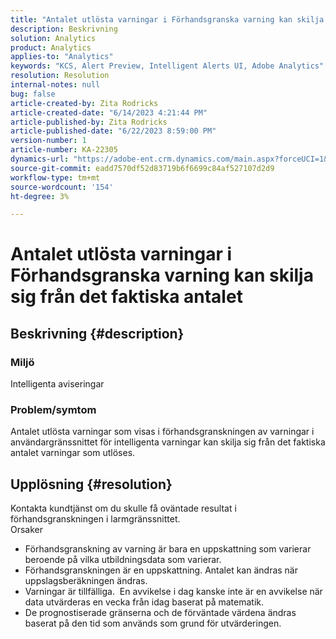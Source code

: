 ```yaml
---
title: "Antalet utlösta varningar i Förhandsgranska varning kan skilja sig från det faktiska antalet"
description: Beskrivning
solution: Analytics
product: Analytics
applies-to: "Analytics"
keywords: "KCS, Alert Preview, Intelligent Alerts UI, Adobe Analytics"
resolution: Resolution
internal-notes: null
bug: false
article-created-by: Zita Rodricks
article-created-date: "6/14/2023 4:21:44 PM"
article-published-by: Zita Rodricks
article-published-date: "6/22/2023 8:59:00 PM"
version-number: 1
article-number: KA-22305
dynamics-url: "https://adobe-ent.crm.dynamics.com/main.aspx?forceUCI=1&pagetype=entityrecord&etn=knowledgearticle&id=76121687-cf0a-ee11-8f6e-6045bd006239"
source-git-commit: eadd7570df52d83719b6f6699c84af527107d2d9
workflow-type: tm+mt
source-wordcount: '154'
ht-degree: 3%

---
```


# Antalet utlösta varningar i Förhandsgranska varning kan skilja sig från det faktiska antalet

## Beskrivning {#description}


### Miljö

Intelligenta aviseringar



### <b>Problem/symtom</b>

Antalet utlösta varningar som visas i förhandsgranskningen av varningar i användargränssnittet för intelligenta varningar kan skilja sig från det faktiska antalet varningar som utlöses.






## Upplösning {#resolution}


Kontakta kundtjänst om du skulle få oväntade resultat i förhandsgranskningen i larmgränssnittet.
<br>Orsaker<br>
- Förhandsgranskning av varning är bara en uppskattning som varierar beroende på vilka utbildningsdata som varierar.
- Förhandsgranskningen är en uppskattning. Antalet kan ändras när uppslagsberäkningen ändras.
- Varningar är tillfälliga.  En avvikelse i dag kanske inte är en avvikelse när data utvärderas en vecka från idag baserat på matematik.
- De prognostiserade gränserna och de förväntade värdena ändras baserat på den tid som används som grund för utvärderingen.

